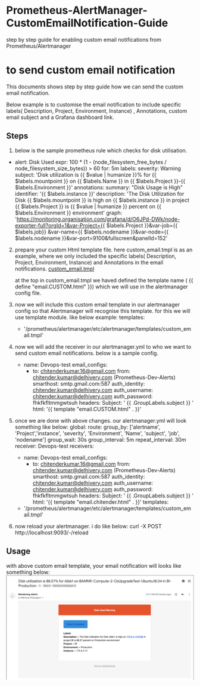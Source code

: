 # Prometheus-AlertManager-CustomEmailNotification-Guide
step by step guide for enabling custom email notifications from Prometheus/Alertmanager
# to send custom email notification
This documents shows step by step guide how we can send the custom email notification.

Below example is to customise the email notification to include specific labels( Description, Project, Environment, Instance) , Annotations, custom email subject  and a Grafana dashboard link.


## Steps

1. below is the sample prometheus rule which checks for disk utilisation.
  - alert: Disk Used
    expr: 100 * (1 - (node_filesystem_free_bytes / node_filesystem_size_bytes)) > 60
    for: 5m
    labels:
      severity: Warning
      subject: 'Disk utilization is {{ $value | humanize }}%  for {{ $labels.mountpoint }} on {{ $labels.Name }} in {{ $labels.Project }}-{{ $labels.Environment }}'
    annotations:
      summary: "Disk Usage is High"
      identifier: '{{ $labels.instance }}'
      description: 'The Disk Utilization for Disk {{ $labels.mountpoint }} is high on {{ $labels.instance }} in project {{ $labels.Project }} is {{ $value | humanize }} percent on {{ $labels.Environment }} environment'
      graph: 'https://monitoring.organisation.com/grafana/d/O6JPd-DWk/node-exporter-full?orgId=1&var-Project={{ $labels.Project }}&var-job={{ $labels.job}} &var-name={{ $labels.nodename }}&var-node={{ $labels.nodename }}&var-port=9100&fullscreen&panelId=152'

2. prepare your custom Html template file.
    here custom_email.tmpl is as an example, where we only included the specific labels( Description, Project, Environment, Instance) and Annotations in the email notifications.
    [custom_email.tmpl](./custom_email.tmpl)

    at the top in custom_email.tmpl we haved defined the template name ( {{ define "email.CUSTOM.html" }}) which we will use in the alertmanager config file.

3. now we will include this custom email template in our alertmanager config so that Alertmanager will recognise this          template. for this we will use template module. like below example:
    templates:
    - '/prometheus/alertmanager/etc/alertmanager/templates/custom_email.tmpl'

4. now we will add the receiver in our alertmanager.yml to who we want to send custom email notifications. below is a          sample config.
    - name: Devops-test
      email_configs:
      - to: chitenderkumar.16@gmail.com
        from: chitender.kumar@delhivery.com (Prometheus-Dev-Alerts)
        smarthost: smtp.gmail.com:587
        auth_identity: chitender.kumar@delhivery.com
        auth_username: chitender.kumar@delhivery.com
        auth_password: fhkfkfltmmgwtsuh
        headers:
          Subject: ' {{ .GroupLabels.subject }} '
        html: '{{ template "email.CUSTOM.html" . }}'

5. once we are done with above changes. our alertmanager.yml will look something like below:
    global:
    route:
      group_by: ['alertname', 'Project','instance', 'severity', 'Environment', 'Name', 'subject', 'job', 'nodename']
      group_wait: 30s
      group_interval: 5m
      repeat_interval: 30m
      receiver: Devops-test
    receivers:
    - name: Devops-test
      email_configs:
      - to: chitenderkumar.16@gmail.com
        from: chitender.kumar@delhivery.com (Prometheus-Dev-Alerts)
        smarthost: smtp.gmail.com:587
        auth_identity: chitender.kumar@delhivery.com
        auth_username: chitender.kumar@delhivery.com
        auth_password: fhkfkfltmmgwtsuh
        headers:
          Subject: ' {{ .GroupLabels.subject }} '
        html: '{{ template "email.chitender.html" . }}'
    templates:
    - '/prometheus/alertmanager/etc/alertmanager/templates/custom_email.tmpl'

6. now reload your alertmanager. i do like below:
    curl -X POST http://localhost:9093/-/reload


## Usage

with above custom email template, your email notification will looks like something below:
![alt text](custom_email_notifications.png)
